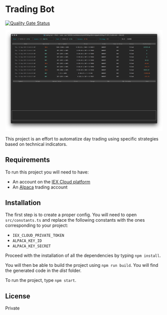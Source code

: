 # Trading Bot

[![Quality Gate Status](https://sonarcloud.io/api/project_badges/measure?project=thibautquentinjacob_trading-bot&metric=alert_status)](https://sonarcloud.io/dashboard?id=thibautquentinjacob_trading-bot)

![alt](./preview.png)

This project is an effort to automatize day trading using specific strategies based on technical indicators.

## Requirements

To run this project you will need to have:

- An account on the [IEX Cloud platform](https://iexcloud.io/)
- An [Alpaca](https://app.alpaca.markets) trading account

## Installation

The first step is to create a proper config. You will need to open `src/constants.ts` and replace the following constants with the ones corresponding to your project:

- `IEX_CLOUD_PRIVATE_TOKEN`
- `ALPACA_KEY_ID`
- `ALPACA_KEY_SECRET`

Proceed with the installation of all the dependencies by typing `npm install`.

You will then be able to build the project using `npm run build`. You will find the generated code in the _dist_ folder.

To run the project, type `npm start`.

<!-- ## Tests

To run tests, use `npm run test`. -->

## License

Private
